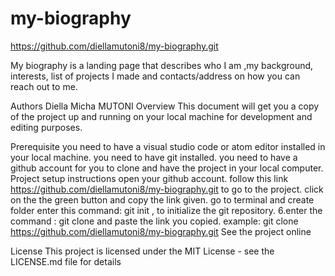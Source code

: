 # my-biography
https://github.com/diellamutoni8/my-biography.git

My biography is a landing page that describes who I am ,my background, interests, list of projects I made and contacts/address on how you can reach out to me.

Authors
Diella Micha MUTONI
Overview
This document will get you a copy of the project up and running on your local machine for development and editing purposes.

Prerequisite
you need to have a visual studio code or atom editor installed in your local machine.
you need to have git installed.
you need to have a github account for you to clone and have the project in your local computer.
Project setup instructions
open your github account.
follow this link https://github.com/diellamutoni8/my-biography.git to go to the project.
click on the the green button and copy the link given.
go to terminal and create folder
enter this command: git init , to initialize the git repository. 
6.enter the command : git clone and paste the link you copied. example: git clone https://github.com/diellamutoni8/my-biography.git
See the project online

License
This project is licensed under the MIT License - see the LICENSE.md file for details
